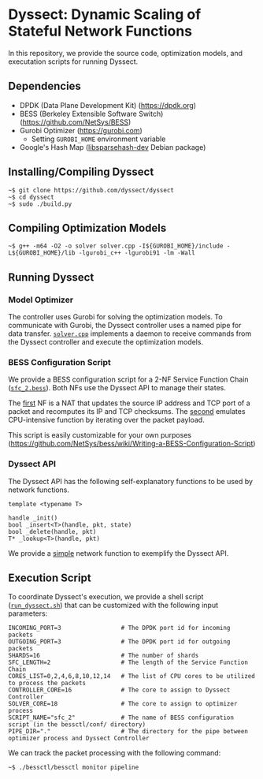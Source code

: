 # Dyssect: Dynamic Scaling of Stateful Network Functions

In this repository, we provide the source code, optimization models, and executation scripts for running Dyssect.

## Dependencies 

- DPDK (Data Plane Development Kit) (https://dpdk.org)
- BESS (Berkeley Extensible Software Switch) (https://github.com/NetSys/BESS)
- Gurobi Optimizer (https://gurobi.com)
  - Setting `GUROBI_HOME` environment variable
- Google's Hash Map ([libsparsehash-dev](https://packages.debian.org/sid/libsparsehash-dev) Debian package)

## Installing/Compiling Dyssect
```
~$ git clone https://github.com/dyssect/dyssect
~$ cd dyssect
~$ sudo ./build.py
```

## Compiling Optimization Models
```
~$ g++ -m64 -O2 -o solver solver.cpp -I${GUROBI_HOME}/include -L${GUROBI_HOME}/lib -lgurobi_c++ -lgurobi91 -lm -Wall
```

## Running Dyssect

### Model Optimizer

The controller uses Gurobi for solving the optimization models. To communicate with Gurobi, the Dyssect controller uses a named pipe for data transfer. 
[`solver.cpp`](solver.cpp) implements a daemon to receive commands from the Dyssect controller and execute the optimization models.

### BESS Configuration Script

We provide a BESS configuration script for a 2-NF Service Function Chain ([`sfc_2.bess`](bessctl/conf/sfc_2.bess)). Both NFs use the Dyssect API to manage their states.

The [first](core/modules/dynat.cc) NF is a NAT that updates the source IP address and TCP port of a packet and recomputes its IP and TCP checksums.
The [second](core/modules/dyids.cc) emulates CPU-intensive function by iterating over the packet payload. 

This script is easily customizable for your own purposes (https://github.com/NetSys/bess/wiki/Writing-a-BESS-Configuration-Script) 

### Dyssect API

The Dyssect API has the following self-explanatory functions to be used by network functions.
```
template <typename T> 

handle _init()
bool _insert<T>(handle, pkt, state)
bool _delete(handle, pkt)
T* _lookup<T>(handle, pkt)
```

We provide a [simple](core/modules/dysimple.cc) network function to exemplify the Dyssect API.

## Execution Script

To coordinate Dyssect's  execution, we provide a shell script ([`run_dyssect.sh`](run_dyssect.sh)) that can be customized with the following input parameters:
```
INCOMING_PORT=3                 # The DPDK port id for incoming packets
OUTGOING_PORT=3                 # The DPDK port id for outgoing packets
SHARDS=16                       # The number of shards
SFC_LENGTH=2                    # The length of the Service Function Chain
CORES_LIST=0,2,4,6,8,10,12,14   # The list of CPU cores to be utilized to process the packets
CONTROLLER_CORE=16              # The core to assign to Dyssect Controller
SOLVER_CORE=18                  # The core to assign to optimizer process
SCRIPT_NAME="sfc_2"             # The name of BESS configuration script (in the bessctl/conf/ directory)
PIPE_DIR="."                    # The directory for the pipe between optimizer process and Dyssect Controller
```

We can track the packet processing with the following command:
```
~$ ./bessctl/bessctl monitor pipeline
```
